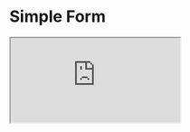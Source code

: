 # Simple Form

<div class="intrinsic-container">
  <iframe src="https://zlmzlpwz6l.codesandbox.io/"></iframe>
</div>
